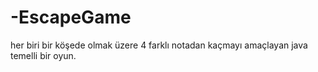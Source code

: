 # -EscapeGame
her biri bir köşede olmak üzere 4 farklı notadan kaçmayı amaçlayan java temelli bir oyun.
